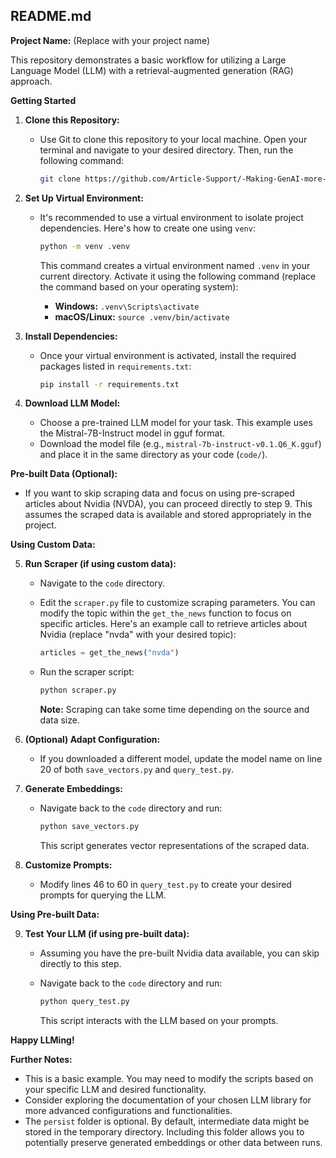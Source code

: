## README.md

**Project Name:** (Replace with your project name)

This repository demonstrates a basic workflow for utilizing a Large Language Model (LLM) with a retrieval-augmented generation (RAG) approach.

**Getting Started**

1. **Clone this Repository:**
   - Use Git to clone this repository to your local machine. Open your terminal and navigate to your desired directory. Then, run the following command:

     ```bash
     git clone https://github.com/Article-Support/-Making-GenAI-more-cost-efficient-and-accessible-with-open-source-LLMs.git
     ```

2. **Set Up Virtual Environment:**
   - It's recommended to use a virtual environment to isolate project dependencies. Here's how to create one using `venv`:

     ```bash
     python -m venv .venv
     ```

     This command creates a virtual environment named `.venv` in your current directory. Activate it using the following command (replace the command based on your operating system):

     - **Windows:** `.venv\Scripts\activate`
     - **macOS/Linux:** `source .venv/bin/activate`

3. **Install Dependencies:**
   - Once your virtual environment is activated, install the required packages listed in `requirements.txt`:
     ```bash
     pip install -r requirements.txt
     ```

4. **Download LLM Model:**
   - Choose a pre-trained LLM model for your task. This example uses the Mistral-7B-Instruct model in gguf format. 
   - Download the model file (e.g., `mistral-7b-instruct-v0.1.Q6_K.gguf`) and place it in the same directory as your code (`code/`).

**Pre-built Data (Optional):**

- If you want to skip scraping data and focus on using pre-scraped articles about Nvidia (NVDA), you can proceed directly to step 9. This assumes the scraped data is available and stored appropriately in the project.

**Using Custom Data:**

5. **Run Scraper (if using custom data):**
   - Navigate to the `code` directory.
   - Edit the `scraper.py` file to customize scraping parameters. You can modify the topic within the `get_the_news` function to focus on specific articles. Here's an example call to retrieve articles about Nvidia (replace "nvda" with your desired topic):

     ```python
     articles = get_the_news("nvda")
     ```

   - Run the scraper script:
     ```bash
     python scraper.py
     ```
     **Note:** Scraping can take some time depending on the source and data size.

6. **(Optional) Adapt Configuration:**
   - If you downloaded a different model, update the model name on line 20 of both `save_vectors.py` and `query_test.py`.

7. **Generate Embeddings:**
   - Navigate back to the `code` directory and run:
     ```bash
     python save_vectors.py
     ```
     This script generates vector representations of the scraped data.

8. **Customize Prompts:**
   - Modify lines 46 to 60 in `query_test.py` to create your desired prompts for querying the LLM.

**Using Pre-built Data:**

9. **Test Your LLM (if using pre-built data):**
   - Assuming you have the pre-built Nvidia data available, you can skip directly to this step.

   - Navigate back to the `code` directory and run:
     ```bash
     python query_test.py
     ```
     This script interacts with the LLM based on your prompts.

**Happy LLMing!**

**Further Notes:**

* This is a basic example. You may need to modify the scripts based on your specific LLM and desired functionality.
* Consider exploring the documentation of your chosen LLM library for more advanced configurations and functionalities.
* The `persist` folder is optional. By default, intermediate data might be stored in the temporary directory. Including this folder allows you to potentially preserve generated embeddings or other data between runs.